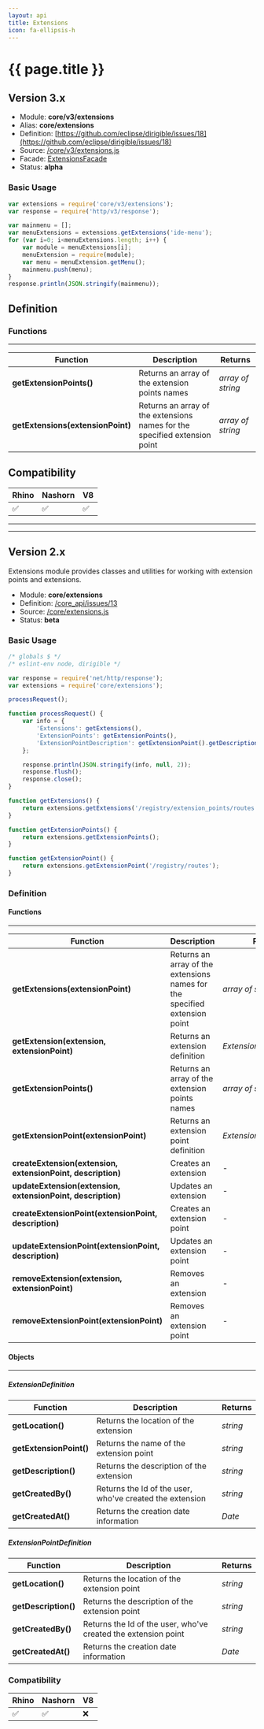 ```yaml
---
layout: api
title: Extensions
icon: fa-ellipsis-h
---
```


{{ page.title }}
===

Version 3.x
---

- Module: **core/v3/extensions**
- Alias: **core/extensions**
- Definition: [https://github.com/eclipse/dirigible/issues/18](https://github.com/eclipse/dirigible/issues/18)
- Source: [/core/v3/extensions.js](https://github.com/dirigiblelabs/api-v3-core/blob/master/core/v3/extensions.js)
- Facade: [ExtensionsFacade](https://github.com/eclipse/dirigible/blob/master/api/api-facades/api-core/src/main/java/org/eclipse/dirigible/api/v3/core/ExtensionsServiceFacade.java)
- Status: **alpha**

### Basic Usage

```javascript
var extensions = require('core/v3/extensions');
var response = require('http/v3/response');

var mainmenu = [];
var menuExtensions = extensions.getExtensions('ide-menu');
for (var i=0; i<menuExtensions.length; i++) {
    var module = menuExtensions[i];
    menuExtension = require(module);
    var menu = menuExtension.getMenu();
    mainmenu.push(menu);
}
response.println(JSON.stringify(mainmenu));

```



Definition
---

### Functions

---

Function     | Description | Returns
------------ | ----------- | --------
**getExtensionPoints()** | Returns an array of the extension points names | *array of string*
**getExtensions(extensionPoint)**   | Returns an array of the extensions names for the specified extension point | *array of string*



Compatibility
---

Rhino | Nashorn | V8
----- | ------- | --------
 ✅  | ✅  | ✅

---

---


Version 2.x
---

Extensions module provides classes and utilities for working with extension points and extensions.

- Module: **core/extensions**
- Definition: [/core_api/issues/13](https://github.com/dirigiblelabs/core_api/issues/13)
- Source: [/core/extensions.js](https://github.com/dirigiblelabs/core_api/blob/master/core_api/ScriptingServices/core/extensions.js)
- Status: **beta**

### Basic Usage

```javascript
/* globals $ */
/* eslint-env node, dirigible */

var response = require('net/http/response');
var extensions = require('core/extensions');

processRequest();

function processRequest() {
	var info = {
		'Extensions': getExtensions(),
		'ExtensionPoints': getExtensionPoints(),
		'ExtensionPointDescription': getExtensionPoint().getDescription()
	};

	response.println(JSON.stringify(info, null, 2));
	response.flush();
	response.close();
}

function getExtensions() {
	return extensions.getExtensions('/registry/extension_points/routes');
}

function getExtensionPoints() {
	return extensions.getExtensionPoints();
}

function getExtensionPoint() {
	return extensions.getExtensionPoint('/registry/routes');
}
```




### Definition

#### Functions

---

Function     | Description | Returns
------------ | ----------- | --------
**getExtensions(extensionPoint)**   | Returns an array of the extensions names for the specified extension point | *array of string*
**getExtension(extension, extensionPoint)** | Returns an extension definition | *ExtensionDefinition*
**getExtensionPoints()** | Returns an array of the extension points names | *array of string*
**getExtensionPoint(extensionPoint)** | Returns an extension point definition | *ExtensionPointDefinition*
**createExtension(extension, extensionPoint, description)** | Creates an extension | -
**updateExtension(extension, extensionPoint, description)** | Updates an extension | -
**createExtensionPoint(extensionPoint, description)** | Creates an extension point | -
**updateExtensionPoint(extensionPoint, description)** | Updates an extension point | -
**removeExtension(extension, extensionPoint)** | Removes an extension | -
**removeExtensionPoint(extensionPoint)** | Removes an extension point | -

#### Objects

---

##### ExtensionDefinition

Function     | Description | Returns
------------ | ----------- | --------
**getLocation()** | Returns the location of the extension | *string*
**getExtensionPoint()** | Returns the name of the extension point | *string*
**getDescription()** | Returns the description of the extension | *string*
**getCreatedBy()** | Returns the Id of the user, who've created the extension | *string*
**getCreatedAt()** | Returns the creation date information | *Date*

##### ExtensionPointDefinition

Function     | Description | Returns
------------ | ----------- | --------
**getLocation()** | Returns the location of the extension point | *string*
**getDescription()** | Returns the description of the extension point | *string*
**getCreatedBy()** | Returns the Id of the user, who've created the extension point | *string*
**getCreatedAt()** | Returns the creation date information | *Date*


### Compatibility

Rhino | Nashorn | V8
----- | ------- | --------
 ✅  | ✅  | ❌
